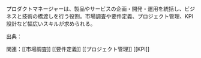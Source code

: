 プロダクトマネージャーは、製品やサービスの企画・開発・運用を統括し、ビジネスと技術の橋渡しを行う役割。市場調査や要件定義、プロジェクト管理、KPI設計など幅広いスキルが求められる。

出典：

関連：[[市場調査]] [[要件定義]] [[プロジェクト管理]] [[KPI]] 